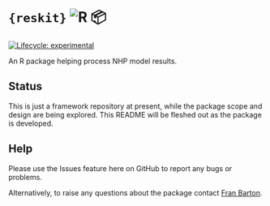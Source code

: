 # `{reskit}` ![R](https://www.r-project.org/favicon-32x32.png) 📦

<!-- badges: start -->
[![Lifecycle: experimental](https://img.shields.io/badge/lifecycle-experimental-orange.svg)](https://lifecycle.r-lib.org/articles/stages.html#experimental)
<!-- badges: end -->

An R package helping process NHP model results.

## Status

This is just a framework repository at present, while the package scope and
design are being explored.
This README will be fleshed out as the package is developed.

## Help

Please use the Issues feature here on GitHub to report any bugs or problems.

Alternatively, to raise any questions about the package contact
[Fran Barton](mailto:francis.barton@nhs.net).
